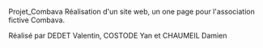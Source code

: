 Projet_Combava
Réalisation d'un site web, un one page pour l'association fictive Combava.

Réalisé par DEDET Valentin, COSTODE Yan et CHAUMEIL Damien
